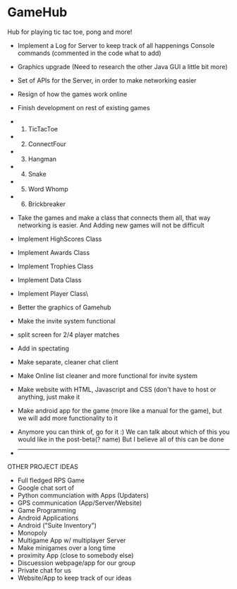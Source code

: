 # GameHub
Hub for playing tic tac toe, pong and more!

- Implement a Log for Server to keep track of all happenings
 Console commands (commented in the code what to add)
- Graphics upgrade (Need to research the other Java GUI a little bit more)
- Set of APIs for the Server, in order to make networking easier
- Resign of how the games work online
- Finish development on rest of existing games
- 1) TicTacToe
- 2) ConnectFour
- 3) Hangman
- 4) Snake
- 5) Word Whomp
- 6) Brickbreaker
- Take the games and make a class that connects them all, that way networking is easier. And Adding new games will not be difficult
- Implement HighScores Class
- Implement Awards Class
- Implement Trophies Class
- Implement Data Class
- Implement Player Class\
- Better the graphics of Gamehub
- Make the invite system functional
- split screen for 2/4 player matches
- Add in spectating
- Make separate, cleaner chat client
- Make Online list cleaner and more functional for invite system
- Make website with HTML, Javascript and CSS (don't have to host or anything, just make it
- Make android app for the game (more like a manual for the game), but we will add more functionality to it
- Anymore you can think of, go for it :) We can talk about which of this you would like in the post-beta(? name) But I believe all of this can be done

- ______________________________________________________________________________________________________
OTHER PROJECT IDEAS
-  Full fledged RPS Game
-  Google chat sort of
-  Python communciation with Apps (Updaters)
-  GPS communication (App/Server/Website)
-  Game Programming
-  Android Applications
-  Android ("Suite Inventory")
-  Monopoly
-  Multigame App w/ multiplayer Server
-  Make minigames over a long time
-  proximity App (close to somebody else)
-  Discuession webpage/app for our group
- Private chat for us
-  Website/App to keep track of our ideas

